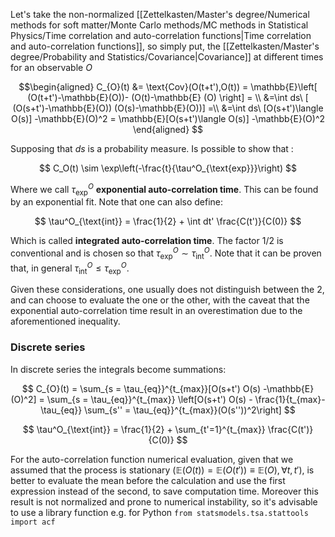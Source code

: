 Let's take the non-normalized [[Zettelkasten/Master's degree/Numerical methods for soft matter/Monte Carlo methods/MC methods in Statistical Physics/Time correlation and auto-correlation functions|Time correlation and auto-correlation functions]], so simply put, the [[Zettelkasten/Master's degree/Probability and Statistics/Covariance|Covariance]] at different times for an observable $O$

$$\begin{aligned}
C_{O}(t) &= \text{Cov}(O(t+t'),O(t)) = \mathbb{E}\left[ (O(t+t')-\mathbb{E}(O))- (O(t)-\mathbb{E} (O) \right] = \\
&=\int ds\  [ (O(s+t')-\mathbb{E}(O))  (O(s)-\mathbb{E}(O))] =\\ 
&=\int ds\  [O(s+t')\langle O(s)] -\mathbb{E}(O)^2 = \mathbb{E}[O(s+t')\langle O(s)] -\mathbb{E}(O)^2
\end{aligned}
$$

Supposing that $ds$ is a probability measure.
Is possible to show that :

$$ C_O(t) \sim \exp\left(-\frac{t}{\tau^O_{\text{exp}}}\right) $$

Where we call $\tau^O_{\text{exp}}$ **exponential auto-correlation time**. This can be found by an exponential fit. 
Note that one can also define:

$$ \tau^O_{\text{int}} = \frac{1}{2} + \int dt' \frac{C(t')}{C(0)} $$

Which is called **integrated auto-correlation time**. The factor $1/2$ is conventional and is chosen so that $\tau^O_{\text{exp}} \sim \tau^O_{\text{int}}$.
Note that it can be proven that, in general $\tau^O_{\text{int}} \leq \tau^O_{\text{exp}}$.

Given these considerations, one usually does not distinguish between the 2, and can choose to evaluate the one or the other, with the caveat that the exponential auto-correlation time result in an overestimation due to the aforementioned inequality.

### Discrete series
In discrete series the integrals become summations:

$$ C_{O}(t) = \sum_{s = \tau_{eq}}^{t_{max}}[O(s+t') O(s) -\mathbb{E}(O)^2] = \sum_{s = \tau_{eq}}^{t_{max}}  \left[O(s+t') O(s) - \frac{1}{t_{max}-\tau_{eq}} \sum_{s'' = \tau_{eq}}^{t_{max}}(O(s''))^2\right] $$

$$ \tau^O_{\text{int}} = \frac{1}{2} + \sum_{t'=1}^{t_{max}} \frac{C(t')}{C(0)} $$

For the auto-correlation function numerical evaluation, given that we assumed that the process is stationary ($\mathbb{E}(O(t)) =\mathbb{E}(O(t')) \equiv \mathbb{E}(O), \forall t,t'$), is better to evaluate the mean before the calculation and use the first expression instead of the second, to save computation time.
Moreover this result is not normalized and prone to numerical instability, so it's advisable to use a library function e.g. for Python `from statsmodels.tsa.stattools import acf`

